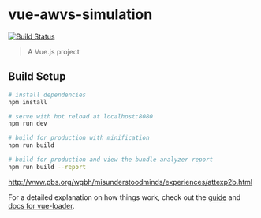 # vue-awvs-simulation

[![Build Status](https://travis-ci.org/karleule/vue-awvs-simulation.svg?branch=master)](https://travis-ci.org/karleule/vue-awvs-simulation)

> A Vue.js project

## Build Setup

``` bash
# install dependencies
npm install

# serve with hot reload at localhost:8080
npm run dev

# build for production with minification
npm run build

# build for production and view the bundle analyzer report
npm run build --report
```

http://www.pbs.org/wgbh/misunderstoodminds/experiences/attexp2b.html

For a detailed explanation on how things work, check out the [guide](http://vuejs-templates.github.io/webpack/) and [docs for vue-loader](http://vuejs.github.io/vue-loader).
